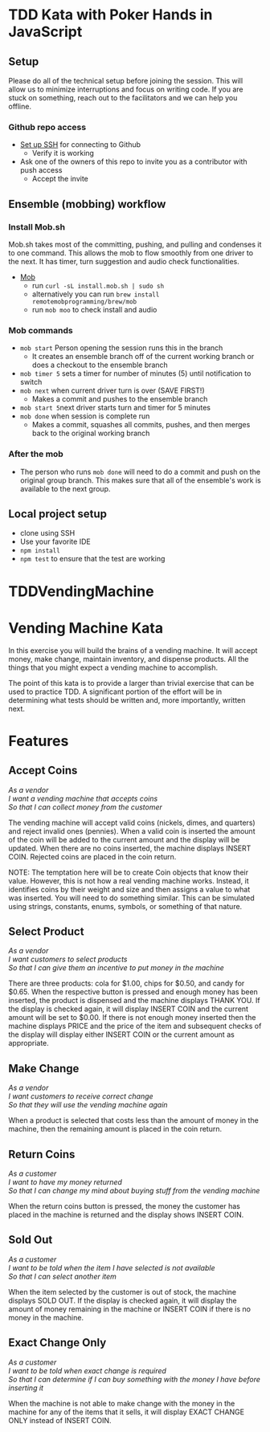 # TDD Kata with Poker Hands in JavaScript

## Setup
Please do all of the technical setup before joining the session. This will allow us to minimize interruptions and focus on writing code. If you are stuck on something, reach out to the facilitators and we can help you offline.

### Github repo access
- [Set up SSH](https://docs.github.com/en/authentication/connecting-to-github-with-ssh) for connecting to Github
  - Verify it is working
- Ask one of the owners of this repo to invite you as a contributor with push access
  - Accept the invite

## Ensemble (mobbing) workflow
### Install Mob.sh
Mob.sh takes most of the committing, pushing, and pulling and condenses it to one command. This allows the mob to flow smoothly from one driver to the next. It has timer, turn suggestion and audio check functionalities.  
- [Mob](https://github.com/remotemobprogramming/mob)
  - run `curl -sL install.mob.sh | sudo sh`
  - alternatively you can run `brew install remotemobprogramming/brew/mob`
  - run `mob moo` to check install and audio

### Mob commands
  - `mob start` Person opening the session runs this in the branch
    - It creates an ensemble branch off of the current working branch or does a checkout to the ensemble branch
  - `mob timer 5` sets a timer for number of minutes (5) until notification to switch
  - `mob next` when current driver turn is over (SAVE FIRST!)
    - Makes a commit and pushes to the ensemble branch
  - `mob start 5`next driver starts turn and timer for 5 minutes
  - `mob done` when session is complete run 
    - Makes a commit, squashes all commits, pushes, and then merges back to the original working branch

### After the mob
  - The person who runs `mob done` will need to do a commit and push on the original group branch. This makes sure that all of the ensemble's work is available to the next group.
  
## Local project setup
- clone using SSH
- Use your favorite IDE
- `npm install`
- `npm test` to ensure that the test are working

# TDDVendingMachine
Vending Machine Kata
====================

In this exercise you will build the brains of a vending machine.  It will accept money, make change, maintain inventory, and dispense products.  All the things that you might expect a vending machine to accomplish.

The point of this kata is to provide a larger than trivial exercise that can be used to practice TDD.  A significant portion of the effort will be in determining what tests should be written and, more importantly, written next.

Features
========

Accept Coins
------------
  
_As a vendor_  
_I want a vending machine that accepts coins_  
_So that I can collect money from the customer_  

The vending machine will accept valid coins (nickels, dimes, and quarters) and reject invalid ones (pennies).  When a valid coin is inserted the amount of the coin will be added to the current amount and the display will be updated. When there are no coins inserted, the machine displays INSERT COIN.  Rejected coins are placed in the coin return.

NOTE: The temptation here will be to create Coin objects that know their value.  However, this is not how a real vending machine works.  Instead, it identifies coins by their weight and size and then assigns a value to what  was inserted.  You will need to do something similar.  This can be simulated using strings, constants, enums,  symbols, or something of that nature.

Select Product
--------------

_As a vendor_  
_I want customers to select products_  
_So that I can give them an incentive to put money in the machine_  

There are three products: cola for $1.00, chips for $0.50, and candy for $0.65.  When the respective button is pressed and enough money has been inserted, the product is dispensed and the machine displays THANK YOU.  If the display is checked again, it will display INSERT COIN and the current amount will be set to $0.00.  If there is not enough money inserted then the machine displays PRICE and the price of the item and subsequent checks of the display will display either INSERT COIN or the current amount as appropriate.

Make Change
-----------

_As a vendor_  
_I want customers to receive correct change_  
_So that they will use the vending machine again_  

When a product is selected that costs less than the amount of money in the machine, then the remaining amount is placed in the coin return.

Return Coins
------------

_As a customer_  
_I want to have my money returned_  
_So that I can change my mind about buying stuff from the vending machine_  

When the return coins button is pressed, the money the customer has placed in the machine is returned and the display shows INSERT COIN.

Sold Out
--------

_As a customer_  
_I want to be told when the item I have selected is not available_  
_So that I can select another item_  

When the item selected by the customer is out of stock, the machine displays SOLD OUT.  If the display is checked again, it will display the amount of money remaining in the machine or INSERT COIN if there is no money in the machine.

Exact Change Only
-----------------

_As a customer_  
_I want to be told when exact change is required_  
_So that I can determine if I can buy something with the money I have before inserting it_  

When the machine is not able to make change with the money in the machine for any of the items that it sells, it will display EXACT CHANGE ONLY instead of INSERT COIN.

